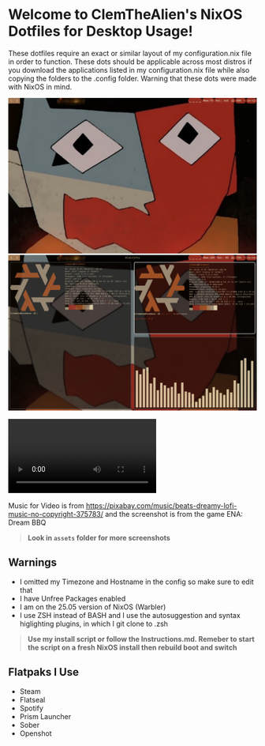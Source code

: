 # Welcome to ClemTheAlien's NixOS Dotfiles for Desktop Usage!
These dotfiles require an exact or similar layout of my configuration.nix file in order to function. These dots should be applicable across most distros if you download the applications listed in my configuration.nix file while also copying the folders to the .config folder. Warning that these dots were made with NixOS in mind.


![Screenshot](./assets/screenshot1.png)
![Screenshot](./assets/screenshot2.png)


![Video](./assets/dotfiles_video.mp4)

Music for Video is from https://pixabay.com/music/beats-dreamy-lofi-music-no-copyright-375783/ and the screenshot is from the game ENA: Dream BBQ

> **Look in `assets` folder for more screenshots**
## Warnings
- I omitted my Timezone and Hostname in the config so make sure to edit that
- I have Unfree Packages enabled
- I am on the 25.05 version of NixOS (Warbler)
- I use ZSH instead of BASH and I use the autosuggestion and syntax higlighting plugins, in which I git clone to .zsh 

> **Use my install script or follow the Instructions.md. Remeber to start the script on a fresh NixOS install then rebuild boot and switch**

## Flatpaks I Use 
- Steam
- Flatseal
- Spotify
- Prism Launcher
- Sober
- Openshot